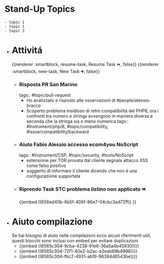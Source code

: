 # Stand-Up Topics
	- topic 1
	- topic 1
	- topic 3
- # Attivitá
  {{renderer :smartblock, resume-task, Resume Task ⏩️, false}} {{renderer :smartblock, new-task, New Task ➕, false}}
	- ### Risposta PR San Marino
	  tags:: #topic/pull-request
		- Ho analizzato e risposto alle osservazioni di #people/alessio-bracco
		- Scoperto problema insidioso di retro compatibilitá del PHP8, ora i confronti tra numero e stringa avvengono in maniera diversa a seconda che la stringa sia o meno numerica
		  tags:: #Instrument/php/8, #topic/compatibility, #issue/compatibility/backward
	- ### Aiuto Fabio Alessio accesso ecom4you NoScript
	  tags:: #Instrument/CSP, #topic/security, #tools/NoScript
		- estensione per TOR provata dal cliente segnala attacco XSS come falso positivo
		- suggerito di informare il cliente dicendo che non é una configurazione supportata
	- ### Riprendo Task STC problema listino non applicato ⏩️
	  {{embed ((656ed40b-6b5f-406f-86e7-04cbc3ad72ff)) }}
- # Aiuto compilazione
  Se hai bisogno di aiuto nelle compilazioni ecco alcuni riferimenti utili, questi blocchi sono inclusi con embed per evitare duplicazioni
	- {{embed ((6565c304-9cba-4238-91e6-36a5a4b45930))}}
	- {{embed ((6565c304-72f1-40e2-b2ac-a2eab69b4998))}}
	- {{embed ((6565c304-fbc2-4931-ab16-96384d8543be))}}